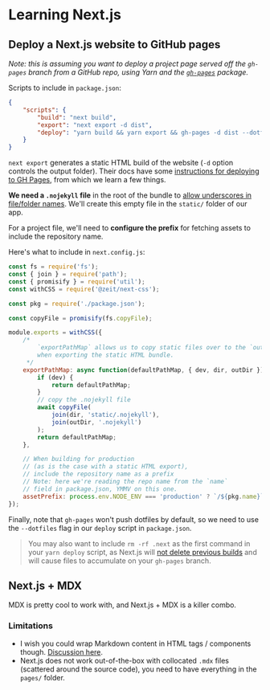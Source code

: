 # Learning Next.js 

## Deploy a Next.js website to GitHub pages

_Note: this is assuming you want to deploy a project page served off the `gh-pages` branch from a GitHub repo, using Yarn and the [`gh-pages`](https://npmjs.com/package/gh-pages) package._

Scripts to include in `package.json`:

```json
{
	"scripts": {
		"build": "next build",
		"export": "next export -d dist",
		"deploy": "yarn build && yarn export && gh-pages -d dist --dotfiles"
	}
}
```

`next export` generates a static HTML build of the website (`-d` option controls the output folder). Their docs have some [instructions for deploying to GH Pages](https://github.com/zeit/next.js/wiki/Deploying-a-Next.js-app-into-GitHub-Pages), from which we learn a few things.

__We need a `.nojekyll` file__ in the root of the bundle to [allow underscores in file/folder names](https://github.blog/2009-12-29-bypassing-jekyll-on-github-pages/). We'll create this empty file in the `static/` folder of our app.

For a project file, we'll need to __configure the prefix__ for fetching assets to include the repository name.

Here's what to include in `next.config.js`:

```js
const fs = require('fs');
const { join } = require('path');
const { promisify } = require('util');
const withCSS = require('@zeit/next-css');

const pkg = require('./package.json');

const copyFile = promisify(fs.copyFile);

module.exports = withCSS({
	/*
		`exportPathMap` allows us to copy static files over to the `outDir`
		when exporting the static HTML bundle.
	 */
	exportPathMap: async function(defaultPathMap, { dev, dir, outDir }) {
		if (dev) {
			return defaultPathMap;
		}
		// copy the .nojekyll file
		await copyFile(
			join(dir, 'static/.nojekyll'),
			join(outDir, '.nojekyll')
		);
		return defaultPathMap;
	},

	// When building for production 
	// (as is the case with a static HTML export),
	// include the repository name as a prefix 
	// Note: here we're reading the repo name from the `name`
	// field in package.json, YMMV on this one.
	assetPrefix: process.env.NODE_ENV === 'production' ? `/${pkg.name}` : ''
});
```

Finally, note that `gh-pages` won't push dotfiles by default, so we need to use the `--dotfiles` flag in our `deploy` script in `package.json`.

> You may also want to include `rm -rf .next` as the first command in your `yarn deploy` script, as Next.js will [not delete previous builds](https://github.com/zeit/next.js/issues/6009) and will cause files to accumulate on your `gh-pages` branch.


## Next.js + MDX

MDX is pretty cool to work with, and Next.js + MDX is a killer combo.

### Limitations

* I wish you could wrap Markdown content in HTML tags / components though. [Discussion here](https://github.com/mdx-js/mdx/issues/241).
* Next.js does not work out-of-the-box with collocated `.mdx` files (scattered around the source code), you need to have everything in the `pages/` folder.